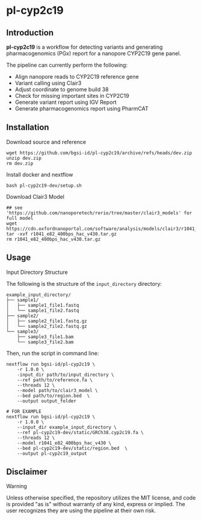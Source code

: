 # pl-cyp2c19

## Introduction

**pl-cyp2c19** is a workflow for detecting variants and generating pharmacogenomics (PGx) report for a nanopore CYP2C19 gene panel.

The pipeline can currently perform the following:

- Align nanopore reads to CYP2C19 reference gene 
- Variant calling using Clair3
- Adjust coordinate to genome build 38
- Check for missing important sites in CYP2C19
- Generate variant report using IGV Report
- Generate pharmacogenomics report using PharmCAT

## Installation

Download source and reference

```
wget https://github.com/bgsi-id/pl-cyp2c19/archive/refs/heads/dev.zip
unzip dev.zip
rm dev.zip
```

Install docker and nextflow

```
bash pl-cyp2c19-dev/setup.sh
```

Download Clair3 Model

```
## see 'https://github.com/nanoporetech/rerio/tree/master/clair3_models' for full model
wget https://cdn.oxfordnanoportal.com/software/analysis/models/clair3/r1041_e82_400bps_hac_v430.tar.gz
tar -xvf r1041_e82_400bps_hac_v430.tar.gz
rm r1041_e82_400bps_hac_v430.tar.gz
```

## Usage

Input Directory Structure

The following is the structure of the `input_directory` directory:

```
example_input_directory/
├── sample1/
│   ├── sample1_file1.fastq
│   └── sample1_file2.fastq
├── sample2/
│   ├── sample2_file1.fastq.gz
│   └── sample2_file2.fastq.gz
└── sample3/
    ├── sample3_file1.bam
    └── sample3_file2.bam
```

Then, run the script in command line:

```
nextflow run bgsi-id/pl-cyp2c19 \ 
    -r 1.0.0 \
    -input_dir path/to/input_directory \ 
    --ref path/to/reference.fa \
    --threads 12 \
    --model path/to/clair3_model \
    --bed path/to/region.bed  \
    --output output_folder

# FOR EXAMPLE
nextflow run bgsi-id/pl-cyp2c19 \ 
    -r 1.0.0 \
    --input_dir example_input_directory \
    --ref pl-cyp2c19-dev/static/GRCh38.cyp2c19.fa \
    --threads 12 \
    --model r1041_e82_400bps_hac_v430 \
    --bed pl-cyp2c19-dev/static/region.bed  \
    --output pl-cyp2c19_output
```

## Disclaimer

> [!WARNING]
> Unless otherwise specified, the repository utilizes the MIT license, and code is provided "as is" without warranty of any kind, express or implied.
> The user recognizes they are using the pipeline at their own risk.



